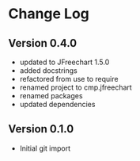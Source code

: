 Change Log
==========

Version 0.4.0
-------------
* updated to JFreechart 1.5.0
* added docstrings
* refactored from use to require
* renamed project to cmp.jfreechart
* renamed packages
* updated dependencies

Version 0.1.0
-------------
* Initial git import
